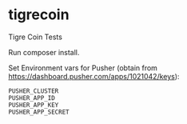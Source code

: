 # tigrecoin
Tigre Coin Tests

Run composer install.

Set Environment vars for Pusher (obtain from https://dashboard.pusher.com/apps/1021042/keys):

    PUSHER_CLUSTER
    PUSHER_APP_ID
    PUSHER_APP_KEY
    PUSHER_APP_SECRET
